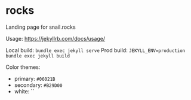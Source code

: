 # rocks
Landing page for snail.rocks

Usage:  https://jekyllrb.com/docs/usage/

Local build: `bundle exec jekyll serve`
Prod build: `JEKYLL_ENV=production bundle exec jekyll build`

Color themes:
- primary: `#06021B`
- secondary: `#B29D00`
- white: ``